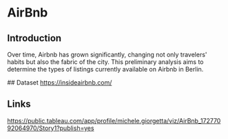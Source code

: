 # AirBnb

## Introduction
Over time, Airbnb has grown significantly, changing not only travelers' habits but also the fabric of the city. This preliminary analysis aims to determine the types of listings currently available on Airbnb in Berlin.

## Dataset
https://insideairbnb.com/

## Links
https://public.tableau.com/app/profile/michele.giorgetta/viz/AirBnb_17277092064970/Story1?publish=yes
